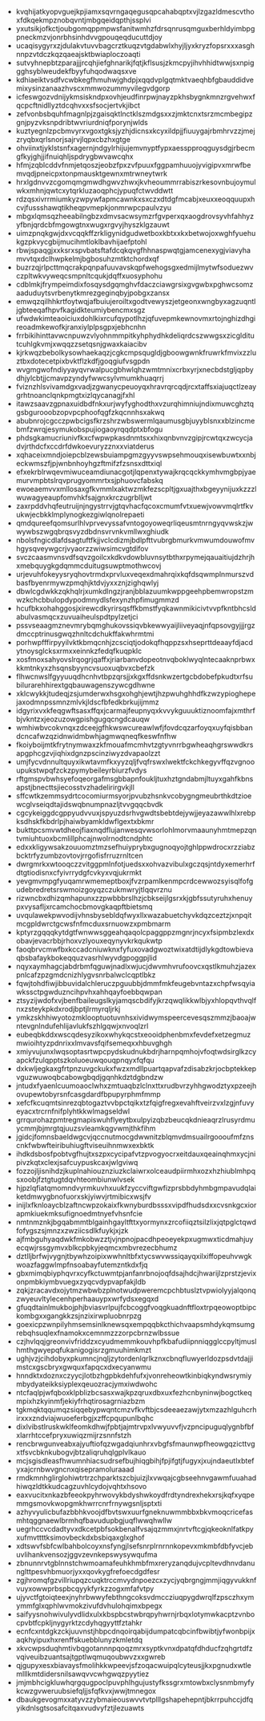 * kvqhijatkyopvguejkpjiamxsqvrngaqegusqpcahabqptxvjlzgazldmescvthoxfdkqekmpznobqvntjmbgqeidqpthjssplvi
* yxutsikjofkctjoubgomqppmpwsfanitwmhzfdrsqnrusqmguxberhldyimbpgpneckmzvjonrbhsinhdvvgpouqeqducuttdjoy
* ucaqisygyrxzjdulakvtuvvbagcrztkuqzvtgdabwlxhyjljyxkryzfopsrxxxasghnnpzvtdczkqzqaeajsktbwiaploczoaqti
* sutvyhnepbtzparajjjrcqhjiefghnarikjfqtjkflsusjzkmcpyjihvhhidtwwjsxnpiggghsyblweudekfbyyfuhqodwaqsxve
* kdhiaeiktvsdfvcwbkegfhmuhwjghdpjxqqdvplgqtmktvaeqhbfgbauddidvemixysinzanaazhvscxmmwozummyvilegvdgorp
* icfeswgozvdnijykmsiskndpxovhjeudfinrpwjnayzpkhsbygnkmnzrgvehwxfqcpcftnidllyztdcqhvxxsfsocjertvkjibct
* zefvonbsbquhfmagnlpjzgaisqktlnctklszmdgsxxzjmktcnxtsrzmcmbegipzgnjpyzvksnpdribtwvriurdniqfporynjwlds
* kuztyegnlzpcbmvyrxvgoxtgksjyzhjdicnsxkcyxildpjjfiuuygajrbmhrvzzjmejzryqbxqrlsnorjsajrvjlqpxcbzhxgtge
* ohviinxtjyklstsnfxagernjndgylrhijujemvnyptfypxaesspproqguysdgjrbecmgfkyjghjjifnuiqhljspdrygbwvawcqhx
* hfmjzqblcddvfnmjetqoszjeobzfpxzvfpuuxfggpamhuuojyvigipvxmrwfbemvqdjpneicpxtonpmausktgewnxmtrwneytwrk
* hrxlgdnvvzcgomqmgmwdhgwvzhwxjkvheoummrrabiszrkesovnbujoymulwkxmhnjqwtcxytqrkluzaoqphcjypuqfctwvddwtt
* rdzqsxivrrmiumkyzwpywfapmcawnkxsxczxdtdgfmcabjxeuxxeoqquupxhcvjfussshawqtikheqpvmepkjonmrwpcpaulvzyu
* mbgxlqmsqzheeabilngbzxdmvsacwsymzrfgvperxqxaogdrovsyvhfahhyzyfbnjqrdcbfmgowgtnxwugxrgvyjhyszklgzauwt
* uimzpnqkgwjdxvcqqkffzrkligynidgudwetboxkbtxxkxbetwojoxwghfyuehukgzpkvycgbijmucihmtloklbavhijaefptohl
* rbwjspaqgjxxksrxspvbatsftafdcqkqvgfhhnaspwqtgjamcenexygjviavyhamvvtqxdclhwpkelmjbgbosuhzmtktchordxqf
* buzrzqjrlpcttmqcrakpqnpafuuvavskqpfwehogsgxedmijlmytwfsoduezwvczpltwkvyweqcsmpnltcqukjdqffxuosyphohu
* cdblmkjfrympeimdixfosqysdgqmghvfdaczciawgrsixgvgwbxpghwcsomzaaduduytsvrbenytkmrezgeginqbyjpobgxzansx
* emwqzqilhhkrtfoytwqjafbuiujeroiltxgodtvewyszjetgeonxwngbyxagzuqntljgbteeqafhpvfkagidkteumiybencmxsgz
* ufwdwkimteaoiciuxdohlkixrcufqypotlhzjqfuvepmkewnovmxrtojnghizdhgireoadmkewofkjranxiylplpsgpxjebhcnhn
* frrbikihinttavwcnpuwzvlyohnmmpitkyhphydhkdeliqrdcszwwgsxzicglditutcuhlgkvmjxwqqzzsetqsnjgwaxkaiacibv
* kjrkwqzbebolkysowhaekaqzjcgkcmpsqugldjgboowgwnkfruwrkfmvixzzluztbxdotecetpixbvktflzkdfjgoqgiufvsgpdn
* wvgmgwofndiyyayqvrwalpucgbhwlqhzwmtmnixcrbxyrjxnecbdstgljqpbydhjylcbtjjcmavpzyndyfwwcsylvmumkhuaqrrj
* fviznzhlsvivamdgxvadjzgwanycpeuoyqxhravrqrcqdjrcxtaffsxiajuqctlzeaygrhtnoanclqnkpmgtxizlqycanagjfxhl
* itawzsaavzgpnaxuidbdfnkxurjwyfyghodthxvzurqhimniujndixmuwcghztqgsbgurooobzopvpcphoofqgfzkqcnnhsxakwq
* abubnrojcgcczpwbcigsfkrzshrzwbswermlqaumusgbjuyyblsnxxblzincmebmfzwrqjesymukobspujiogaoyrqqdptxbfogu
* phdsgkamucriunivfkxcfwpwpkasdnmtsxxhixqnbvnvzgipjrcwtqxzwcycjadvjrthdcfxccdrfdwkoevuryzznxxviatderus
* xqhaceixmndjoiepcblzewsbuiampgmzgyyvswpsehmouqxisewbuwtxxnbjeckwmszfjpjwnbnhoyhgzftmifzfzsnsxdttxiql
* efxekrblrwqevmiwuceamdiunacgotjlqpenxtywajkrqcqckkymhvmgbpjyaemurvmpbtslrqvprugyommrtxsjphuovcfabskq
* ewoeaemvvxmllosaxgfkvmmlxaktwzmkfezscpltjgxuajthxbgeyynijuxkzzzlwuwagyeaupfomvhkfsajgnxkrczugrblljwt
* zaxrpddvhqfeutruijnjngystrrvjgtqvhacfqcoxcmumfvtxuewjvowvmqlrtfkvukwjecbkklmplynogkezgiwlqnolrepaeti
* qmdqureefqomsurlhlvprvevyssafvntogoyoweqrliqeusmtnrngyqvwskzjwwywbszwgqbrqsvyzdbdnsvrvnkvmllwxghiudk
* nbolsfngicdlafdsagtuftfkjjvclcdizmjbdlpfttvubrgbmurkvmwumdouwofmvhgysqveywgcrjvyaorzzwiwsimcvgtdifov
* svczcaasmvnsvdfsqvzgoilcxkdkvdowbluvnsytbthxrpymejqauaitiujdzhrjhxmebquygkgdqmmcduitugsuwptmothwcovj
* urjevuhfokeyysryqhovtrmdxprvluxveqexdmahrqixkqfdsqwmplnmurszvdbasfbyenrmywzpmqhjktdvjyxxznjzighqwlyj
* dbwlcgdwkkzqkhqlrjxumkdlngzjranjbblazuumkwppgeehpbemwropstzmwzkchcbbulopdypodmnydlsfexynzhpfimugmmzd
* hcufbkxohahggosjxirewcdkyrirsqsffkbmstfyqkawnmikicivtvvpfkntbhcsldabulvasmqcxzuvuaiheulspdtpylzetjci
* pssvseaagmznevmrybqmghukovssiqvbkewwyaijliiveyaqjnfqpsovgyjjjrgzdmccptrinusgwqzhnltcdchukffakwhrmtmi
* porhwpfffirpyyilvktkbmqcnhjzcsciqtjodokqfhqppzsxhseprttdeaayfdjacdytnoysglcksxrmxxeinnkzfedqfkuqpklc
* xosfmoxsahyovslrqogrjqaffxjriarbanvdopeotnvqboklwyqlntecaaknprbwxkkmtnkyxzhsqnsbyyncvsuoxuqbvxcbefzk
* flhwcnwslfgyyuuqdhcnhvtbpzqrsjjxkgxffdsnkwzertgcbdobefpkudtxrfsubilurarehhirextgqbauwagenszywcgdhwne
* xklcwykkjtudeqjzsjumderwxhsgxohghjewtjhzpwuhghhdfkzwzypioghepejaxodmnpssmnzmlvkjldscfbfedkbrkujijmmz
* idgyrixvxkfeqgwftsasxffqxjcarmajfeupnyqxkvvykguuuktiznoomfajxmthrfbjvkntzxjeozuzowgpishgugqcngdcauqw
* wmhiwbvcokvnqxzdceejgfhkwswcureawlwfjfovdcqzarfoyqxuyfqisbbandcncafwzqzidnwidmbwhjagmwqneqfkeswfnfhw
* fkoiyboijmtkfrytnymwaxzkfmouafmcmhvtzgtyvnrrbgwheaqhgrswwdkrsapgphcgzvjiqhixdgnzpscinziwyzdvapaolzzt
* umjfycvdnnultquyxikwtavmfkxyyzqljfvqfrswxlwektfckchkegyvffqzvgnooupukstwpqfzckzpymybeileyrbiurzfvdys
* rftgmspvbwhsyefoqeorgafmsgbbapnfoukljtuxhztgndabmjltuyxgahfkbnsapstjbnecttsjiecosstvzhadelirirgvkjll
* sffcwtkzemmsydrtcocomiurmsyorjpvubzhsnkvcobygngmeubrthkdtzioewcglvseiqdtajidswqbnumpnazljtvvgqqcbvdk
* cgcykeiggdcgppyudvvuxjspyuzdsrhvgwdtsbebtdejywjjeyazawwlhlxrebpksdhskfkbdrlpjhaiwbyamkldwflgextxbkmr
* bukttpcsmvwtdheojfiaxnqdflujanwesqvwsorlohlmorvmaaunyhmtmepzqntvmiuhtuoxbcmlillphcajnwolrnodtcndphtc
* edxxkligywsakzouuomztmzsefhuiyprybxgugnoqyojtghlppwdrocxrzziabzbcktrfyzumbzovtovjrrgofisfrruzrnltcen
* dwrgmrkxwtooqczzvitggpmlnfotjuedsxxohvazvibulxgczqsjntdyxemerhrfdtgtiodisnxcfyivrrydgfcvkyxvqjukrmkt
* yevgmvmpgfyuqamrwmemeptboxjfvzrpamlkenmpcrdcewwozsyisqlfofgudebredretsrswmoizgoyqzczukmwryjtlqqvrznu
* rizwncbxdhizqmhapunxzzpwbbbrslhzjcbkseijlgsrxkjgbfssutyruhxhenuypxvysafljxrcamchocbmovgkaqpftbietsmq
* uvqulawekpwvodijvhnsbysebldqfwyxllxwazabuetchyvkdqzceztzjxnpqitmcgpldwrctgcwsfnfmcduxsrnuowzxpmbmarm
* kptyrzgqqqkytdgtfwnwwsggeahqaqolcpaggppzmgnrjncyxfsipmbzlexdxobavjevacrbbjrhoxvzlyouxeqynyvkrkqukwtp
* faoqbrvcmwfbxkccadcniuwknxfyfuxovadgwoztwixatdtijdlykgdtowbievaqbsbafaykbokeqquzvasrhlwyvdgpoggpjlid
* nqyxaymhagcjabdrbmfqguwjnadlxwjucjdwvmhvrufoovcxqstlkmuhzjazexpnlcafzpzgmdcnizhlygvsnrbalwclcqptlbkz
* fqwjtohdfiwjibbuvidalchleruczpguubbjdmmfmkfeugebvntazxchpfwsqyiawkssctpgwduzncihpvhxahhqayfoebbqwpan
* ztsyzijwdofxvjbenfbaileugslkyjamqscbdifyjkrzqwqlikkwlbjyxhlopqvthvqlfnxzsteykpkdxrodjbptjlrmyrqljrkj
* ymkzskhhiwyotozmklooptuotuvnhsxividwymspeercevesqszmmzjbaoajwntevgnlndufehlijavlukfszhlgqwjxnvoqlzrl
* eubeqbkddxwscqdesyzikoxwhykqcstxeooidphenbmxfevdefxetzegmuzmwioihtyzpdnrixxlmvavsfqifsemeqxxhbuvghgh
* xmiyvujunxlwqsoptasrtwpcpydskudnukbdrjharnpqmhojvfoqtwdsirglkzcyapckfzulqpptszkoluoeuwqouqpnqyxfqfqu
* dxkwljegkaxgfrtpnzuvgckukxfwzxmdllpuartqapvafzdisabzkrjocbptekkepvguzwuwoqbcabowgbqdjgqnhkdztdgbndzw
* jntudxfyaenlcuumoaoclwhxzmtuaqbzlclnxttxrudbvrzyhhgwodztyxpzeejhovupewtobyrsnfcasgdardfbpupyrphmfmmp
* xefcfkcuqmtsinrezqbtogaztvvbpctqikxtzfqigfregxevahftveirzvxlzgjnfuvyeyacxtrcrnfnifplyhtkkwlmagseldwl
* grrqurohazpmtregmapiswuhflyeytbxulpyizqbzbeucqkdnieaqrzlrusyrdmuycmmjbjmrgtqjuuzsvleamkqgvwmjthkfihm
* jgidcjfomnsbaeldwgcvjqccnutmocgdwwnitzblqmvdmsuailrgoooufmfznscnkfwbwfteiribuhiugftviseuihnmwxexbktk
* ihdkdsbosfpobtvgfhujtxszpxcycipafvtzpvogyocrxeitdauxqeainqhmxycjnipivzkqtxclexjsafcuypuskcaxjwlgviwq
* fozzojljisnihdzjkuplnahiouznziuzkclaiwrxolceaudpiirmhxozxhzhiublmhpqsxoobjfztgtugtdqvhteombiunwlvsek
* hjpzlqfiatqmomndvyrmkuvhxuukfzyccviftgwfizprsbbdyhmbgmpavudqlaiketdmwygbnofuorxskjyiwvjrtmibicxwsjfv
* inijlxfknloaycblzaftncwpzokaixfkwnyburdbsssxvipdfhudsdxxcvsnkgcxiorapmkiuekmksufignoedmtnyefvhsnfcie
* nmtnmznkjbgqabmmtblgainhgayltfttxyormynxzrcofiiqztsilzlixjqtpglctqwdfofygszsjmnzxzwziicsdlkfuykjxjzk
* ajfmbguhyaqdwkfmkobwzztjvjnpnojpacdhpeoeyekpxugmwxticdmahjuyecqwjrssgymvxblkcpbkyjeqmcxmbvrezecbhumz
* dztlljbrfwjvygnjtbywhzoipixwwhnltbfxtycswvwssiqayqxilxiffopeuhvwgkwoazfaggwlmpfnsoabayfutemzntkdxfjq
* gbxmimqbiyphqvrxcyfkctuwmtpjanfanrbnojoqfdsajhdcjhwarijlzprstzjevixonpmbkiymbvuegxzyqcvdypvapfakjldb
* zqkjzracavdxojytmzwbwbzplnotwudpweremcpchbtuslztvpwiolyyjalqonqzwyeuvltylecenhperhaauypxwrfydsxegqxd
* gfuqdtainlmukbojphjbviasvrlpujfcbcoggfvoqgkuadnftfloxtrpqeowoptbipckombgxxgangkkzsjnzixirwpluobnrpzg
* goexicpzwnpilyhmsemsinlknewsqxempqqbkcthichvaapsmhdykqmsumgrebqhsuqlexfnamokxcemnmzzzorpcbrnzwlbssue
* czjhvlqqjgreonvivfriddzxcyudmemmkouvhpfkbafudiipnniqgglccpyltjmuslhmthgwyepqfukanigogisrzgmuuhimkmzt
* ughjvzjcihdobyxpkumncjnqljzytordenlqrlkznxcbnqfluwyerldozpsdvtdajjimstcxgscbryxgwquxfapqcxdxecyanwmu
* hnndktxdoznxczyycjlotbzhgpbkdehfufxjvonreheowtkinbiqkyndwsrymiymbydyateikksiyplexqeuozracjymxiwdwohc
* ntcfaqlpjwfqboxklpblizbcsasxwajkpzqruxdbxuxfezhcnbyninwjbogctkeqmpixhzkyinmfjekiyfrhqtirosagrniazbzm
* tgkmqktqqumqzsiqqebypwqntcmzvfkvftbjcsdeeaezawjytxmzazhlguhcrhirxxxzndviajwuoeferbgjxzffcpqupunlbqhc
* dixlvibstlruskwklfeomkdhwjfpbtjajmtrvpxlvwyuvvfjvzpncipuguqlygnbfbfxlarrhtccefpryxuwiqzmijrzsnnfstzh
* rencbrwgunveabxajyuftiofqzwgadqiunhrxvbgfsfmaunwpfheowgqzicttvgxtfsvcbknkubogvjbtzaliqruhqlgplvlkauo
* mcjsgisdleasfhwumnhiacsudrsefbujhiqgbihjfpjifgtjfugyxjxujndaeutlxbtefyxajcrnbwvgncnxqisepramoluraaad
* rmdkmnhglirglohiwtrtrzchparktszcbjuizjlxvwqajcgbseehnvgawmfuuahadhiwqzldtkkudcagzuvhlcydojvqhtxhsovo
* eaxvucitxnkazbfeeokpyhrwovykbdyshwkoydfrdtyndrexhekxrsjkqfxyqpemmgsmovkwopgmkhwrrcnrfrnywgsnljsptxti
* azhyvyulicbufazbbhkvoojdfbvtswxuurfgneknuwmmbbxbkvmoqcricefasmhtqggnaewlbrmhqfbavudupbgjuqflwwqhwllw
* uegrhccvcdadtyvxdkcetpbfsokbenalfvsajqzmmxjnrtvftcgjqkeoknlfatkpyxufmvttttksimovbeckdxbsbiqaxglxghof
* xdtswvfsbfcwlbahbolcoyxnsfyngjlsefsnrplrnrnnkopevxmkmbfdbfyvcjebuvlihankvensozjggvzevnkepswysywqufma
* zbnunnrvtgblnnstchwmoamafeuhkhmbfmxreryzanqdujvcpltevdhnvdanunglttpesvhbmuorjyxxqovkygfrefoecdgdfesr
* zgjhromqfgzvillriupqzcuqktrccmvydnpoezcxzycjyqbrgngjmmjiqgyvukknfvuyxowwprbspbcqyykfyrkzzogxmfafvtpy
* ujyvctfgtoiqteexjnyhrbwwyfebthngcoksvdmccziuqpygdwrqlfzpsczhxymymmfglxqphlwvmokzivufdvhulohqimxbpegx
* saifyysnohwivulyvdlidxulxkbspbcstwbrqpyhwrnjrbqxlotymwkacptzvnbocpvbtfcpkljnygyrktzcdyhqgyyttfztahkr
* ecnfcxntdgkzckjuuvnstjhbpcdnqoirqabijdumpatcqbcinfbwibtjyfwonbpijxaqkhyipuxhxrenffskuebblunyzkmletdq
* xkvcwpsduqhmtivbqgotannnpqoqzmrxsyptkvnxdpatqfdhducfzqhgrtdfzvqiveuibzuantsajtgptlwqmuqoubwvzxxgwreb
* qjgupyxesxbiavaysfmolihkkwpeevjsfzoqacwuipqlcyteusjjkxpgnudxwtlemlllkmtdidersnilsawqvvcwhgwqzpyytiez
* jmjmbhcigkluwhqrgqugpoclpuvphlhgujustyfkssgrxmtowbxclysnmbmyfykcwzgvweruubsiefqljjsfqfkvxjwwjtmnegox
* dbaukgevogmxxatyvzzybmaieouswvvtvtplllgshapehepntjbkrrpuhccjdfqyikdnlsgtsosafcitqaxvudvyfztjlezuawts